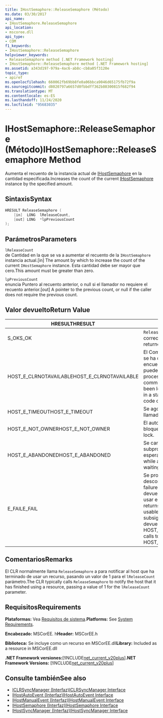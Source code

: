 ```yaml
---
title: IHostSemaphore::ReleaseSemaphore (Método)
ms.date: 03/30/2017
api_name:
- IHostSemaphore.ReleaseSemaphore
api_location:
- mscoree.dll
api_type:
- COM
f1_keywords:
- IHostSemaphore::ReleaseSemaphore
helpviewer_keywords:
- ReleaseSemaphore method [.NET Framework hosting]
- IHostSemaphore::ReleaseSemaphore method [.NET Framework hosting]
ms.assetid: a343d197-979a-4ac6-ab8c-cb8a05f3120e
topic_type:
- apiref
ms.openlocfilehash: 660062fb69bb8fe0a06bbca9046d65175fb72f9a
ms.sourcegitcommit: d8020797a6657d0fbbdff362b80300815f682f94
ms.translationtype: MT
ms.contentlocale: es-ES
ms.lasthandoff: 11/24/2020
ms.locfileid: "95683035"
---
```

# <a name="ihostsemaphorereleasesemaphore-method"></a><span data-ttu-id="33ef4-102">IHostSemaphore::ReleaseSemaphore (Método)</span><span class="sxs-lookup"><span data-stu-id="33ef4-102">IHostSemaphore::ReleaseSemaphore Method</span></span>

<span data-ttu-id="33ef4-103">Aumenta el recuento de la instancia actual de [IHostSemaphore](ihostsemaphore-interface.md) en la cantidad especificada.</span><span class="sxs-lookup"><span data-stu-id="33ef4-103">Increases the count of the current [IHostSemaphore](ihostsemaphore-interface.md) instance by the specified amount.</span></span>  
  
## <a name="syntax"></a><span data-ttu-id="33ef4-104">Sintaxis</span><span class="sxs-lookup"><span data-stu-id="33ef4-104">Syntax</span></span>  
  
```cpp  
HRESULT ReleaseSemaphore (  
    [in]  LONG  lReleaseCount,  
    [out] LONG  *lpPreviousCount  
);  
```  
  
## <a name="parameters"></a><span data-ttu-id="33ef4-105">Parámetros</span><span class="sxs-lookup"><span data-stu-id="33ef4-105">Parameters</span></span>  

 `lReleaseCount`  
 <span data-ttu-id="33ef4-106">de Cantidad en la que se va a aumentar el recuento de la `IHostSemaphore` instancia actual.</span><span class="sxs-lookup"><span data-stu-id="33ef4-106">[in] The amount by which to increase the count of the current `IHostSemaphore` instance.</span></span> <span data-ttu-id="33ef4-107">Esta cantidad debe ser mayor que cero.</span><span class="sxs-lookup"><span data-stu-id="33ef4-107">This amount must be greater than zero.</span></span>  
  
 `lpPreviousCount`  
 <span data-ttu-id="33ef4-108">enuncia Puntero al recuento anterior, o null si el llamador no requiere el recuento anterior.</span><span class="sxs-lookup"><span data-stu-id="33ef4-108">[out] A pointer to the previous count, or null if the caller does not require the previous count.</span></span>  
  
## <a name="return-value"></a><span data-ttu-id="33ef4-109">Valor devuelto</span><span class="sxs-lookup"><span data-stu-id="33ef4-109">Return Value</span></span>  
  
|<span data-ttu-id="33ef4-110">HRESULT</span><span class="sxs-lookup"><span data-stu-id="33ef4-110">HRESULT</span></span>|<span data-ttu-id="33ef4-111">Descripción</span><span class="sxs-lookup"><span data-stu-id="33ef4-111">Description</span></span>|  
|-------------|-----------------|  
|<span data-ttu-id="33ef4-112">S_OK</span><span class="sxs-lookup"><span data-stu-id="33ef4-112">S_OK</span></span>|<span data-ttu-id="33ef4-113">`ReleaseSemaphore` se devolvió correctamente.</span><span class="sxs-lookup"><span data-stu-id="33ef4-113">`ReleaseSemaphore` returned successfully.</span></span>|  
|<span data-ttu-id="33ef4-114">HOST_E_CLRNOTAVAILABLE</span><span class="sxs-lookup"><span data-stu-id="33ef4-114">HOST_E_CLRNOTAVAILABLE</span></span>|<span data-ttu-id="33ef4-115">El Common Language Runtime (CLR) no se ha cargado en un proceso o el CLR se encuentra en un estado en el que no puede ejecutar código administrado ni procesar la llamada correctamente.</span><span class="sxs-lookup"><span data-stu-id="33ef4-115">The common language runtime (CLR) has not been loaded into a process, or the CLR is in a state in which it cannot run managed code or process the call successfully.</span></span>|  
|<span data-ttu-id="33ef4-116">HOST_E_TIMEOUT</span><span class="sxs-lookup"><span data-stu-id="33ef4-116">HOST_E_TIMEOUT</span></span>|<span data-ttu-id="33ef4-117">Se agotó el tiempo de espera de la llamada.</span><span class="sxs-lookup"><span data-stu-id="33ef4-117">The call timed out.</span></span>|  
|<span data-ttu-id="33ef4-118">HOST_E_NOT_OWNER</span><span class="sxs-lookup"><span data-stu-id="33ef4-118">HOST_E_NOT_OWNER</span></span>|<span data-ttu-id="33ef4-119">El autor de la llamada no posee el bloqueo.</span><span class="sxs-lookup"><span data-stu-id="33ef4-119">The caller does not own the lock.</span></span>|  
|<span data-ttu-id="33ef4-120">HOST_E_ABANDONED</span><span class="sxs-lookup"><span data-stu-id="33ef4-120">HOST_E_ABANDONED</span></span>|<span data-ttu-id="33ef4-121">Se canceló un evento mientras un subproceso o fibra bloqueados estaba esperando en él.</span><span class="sxs-lookup"><span data-stu-id="33ef4-121">An event was canceled while a blocked thread or fiber was waiting on it.</span></span>|  
|<span data-ttu-id="33ef4-122">E_FAIL</span><span class="sxs-lookup"><span data-stu-id="33ef4-122">E_FAIL</span></span>|<span data-ttu-id="33ef4-123">Se produjo un error grave desconocido.</span><span class="sxs-lookup"><span data-stu-id="33ef4-123">An unknown catastrophic failure occurred.</span></span> <span data-ttu-id="33ef4-124">Cuando un método devuelve E_FAIL, CLR ya no se puede usar en el proceso.</span><span class="sxs-lookup"><span data-stu-id="33ef4-124">When a method returns E_FAIL, the CLR is no longer usable within the process.</span></span> <span data-ttu-id="33ef4-125">Las llamadas subsiguientes a métodos de hospedaje devuelven HOST_E_CLRNOTAVAILABLE.</span><span class="sxs-lookup"><span data-stu-id="33ef4-125">Subsequent calls to hosting methods return HOST_E_CLRNOTAVAILABLE.</span></span>|  
  
## <a name="remarks"></a><span data-ttu-id="33ef4-126">Comentarios</span><span class="sxs-lookup"><span data-stu-id="33ef4-126">Remarks</span></span>  

 <span data-ttu-id="33ef4-127">El CLR normalmente llama `ReleaseSemaphore` a para notificar al host que ha terminado de usar un recurso, pasando un valor de 1 para el `lReleaseCount` parámetro.</span><span class="sxs-lookup"><span data-stu-id="33ef4-127">The CLR typically calls `ReleaseSemaphore` to notify the host that it has finished using a resource, passing a value of 1 for the `lReleaseCount` parameter.</span></span>  
  
## <a name="requirements"></a><span data-ttu-id="33ef4-128">Requisitos</span><span class="sxs-lookup"><span data-stu-id="33ef4-128">Requirements</span></span>  

 <span data-ttu-id="33ef4-129">**Plataformas:** Vea [Requisitos de sistema](../../get-started/system-requirements.md).</span><span class="sxs-lookup"><span data-stu-id="33ef4-129">**Platforms:** See [System Requirements](../../get-started/system-requirements.md).</span></span>  
  
 <span data-ttu-id="33ef4-130">**Encabezado:** MSCorEE. h</span><span class="sxs-lookup"><span data-stu-id="33ef4-130">**Header:** MSCorEE.h</span></span>  
  
 <span data-ttu-id="33ef4-131">**Biblioteca:** Se incluye como un recurso en MSCorEE.dll</span><span class="sxs-lookup"><span data-stu-id="33ef4-131">**Library:** Included as a resource in MSCorEE.dll</span></span>  
  
 <span data-ttu-id="33ef4-132">**.NET Framework versiones:**[!INCLUDE[net_current_v20plus](../../../../includes/net-current-v20plus-md.md)]</span><span class="sxs-lookup"><span data-stu-id="33ef4-132">**.NET Framework Versions:** [!INCLUDE[net_current_v20plus](../../../../includes/net-current-v20plus-md.md)]</span></span>  
  
## <a name="see-also"></a><span data-ttu-id="33ef4-133">Consulte también</span><span class="sxs-lookup"><span data-stu-id="33ef4-133">See also</span></span>

- [<span data-ttu-id="33ef4-134">ICLRSyncManager (Interfaz)</span><span class="sxs-lookup"><span data-stu-id="33ef4-134">ICLRSyncManager Interface</span></span>](iclrsyncmanager-interface.md)
- [<span data-ttu-id="33ef4-135">IHostAutoEvent (Interfaz)</span><span class="sxs-lookup"><span data-stu-id="33ef4-135">IHostAutoEvent Interface</span></span>](ihostautoevent-interface.md)
- [<span data-ttu-id="33ef4-136">IHostManualEvent (Interfaz)</span><span class="sxs-lookup"><span data-stu-id="33ef4-136">IHostManualEvent Interface</span></span>](ihostmanualevent-interface.md)
- [<span data-ttu-id="33ef4-137">IHostSemaphore (Interfaz)</span><span class="sxs-lookup"><span data-stu-id="33ef4-137">IHostSemaphore Interface</span></span>](ihostsemaphore-interface.md)
- [<span data-ttu-id="33ef4-138">IHostSyncManager (Interfaz)</span><span class="sxs-lookup"><span data-stu-id="33ef4-138">IHostSyncManager Interface</span></span>](ihostsyncmanager-interface.md)
